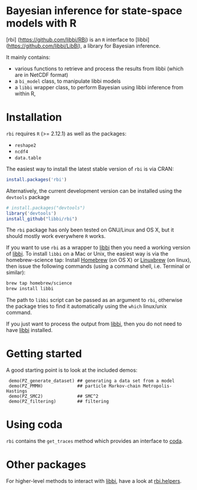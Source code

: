 Bayesian inference for state-space models with R
=============

[rbi] (https://github.com/libbi/RBi) is an `R` interface to [libbi] (https://github.com/libbi/LibBi), a library for Bayesian inference.

It mainly contains:
- various functions to retrieve and process the results from libbi (which are in NetCDF format)
- a `bi_model` class, to manipulate libbi models
- a `libbi` wrapper class, to perform Bayesian using libbi inference from within R,

Installation
==============

`rbi` requires `R` (>= 2.12.1) as well as the packages:
- `reshape2`
- `ncdf4`
- `data.table`

The easiest way to install the latest stable version of `rbi` is via CRAN:

```r
install.packages('rbi')
```

Alternatively, the current development version can be installed using the `devtools` package

```r
# install.packages("devtools")
library('devtools')
install_github("libbi/rbi")
```

The `rbi` package has only been tested on GNU/Linux and OS X, but it should mostly work everywhere `R` works.

If you want to use `rbi` as a wrapper to [libbi](https://github.com/libbi/LibBi) then you need a working version of [libbi](https://github.com/libbi/LibBi). To install `libbi` on a Mac or Unix, the easiest way is via the homebrew-science tap: Install [Homebrew](http://brew.sh) (on OS X) or [Linuxbrew](http://linuxbrew.sh) (on linux), then issue the following commands (using a command shell, i.e. Terminal or similar):

```sh
brew tap homebrew/science
brew install libbi
``` 

The path to `libbi` script can be passed as an argument to `rbi`, otherwise the package tries to find it automatically using the `which` linux/unix command.

If you just want to process the output from [libbi](https://github.com/libbi/LibBi), then you do not need to have [libbi](https://github.com/libbi/LibBi) installed.

Getting started
==============

A good starting point is to look at the included demos:

```{r}
 demo(PZ_generate_dataset) ## generating a data set from a model
 demo(PZ_PMMH)             ## particle Markov-chain Metropolis-Hastings
 demo(PZ_SMC2)             ## SMC^2
 demo(PZ_filtering)        ## filtering
```

Using coda
==========

`rbi` contains the `get_traces` method which provides an interface to [coda](https://cran.r-project.org/web/packages/coda/index.html).

Other packages
==============

For higher-level methods to interact with [libbi](https://github.com/libbi/LibBi), have a look at [rbi.helpers](https://github.com/sbfnk/rbi.helpers).
